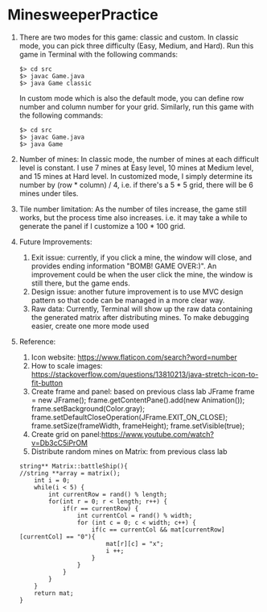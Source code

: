 # MinesweeperPractice
1. There are two modes for this game: classic and custom.
   In classic mode, you can pick three difficulty (Easy, Medium, and Hard). 
   Run this game in Terminal with the following commands:
   ```
   $> cd src
   $> javac Game.java
   $> java Game classic
   ```
   In custom mode which is also the default mode, you can define row number and column number for your grid. 
   Similarly, run this game with the following commands:
   ```
   $> cd src
   $> javac Game.java
   $> java Game
   ```

2. Number of mines:
   In classic mode, the number of mines at each difficult level is constant. I use 7 mines at Easy level,
   10 mines at Medium level, and 15 mines at Hard level.
   In customized mode, I simply determine its number by (row * column) / 4, i.e. if there's a 5 * 5 grid, 
   there will be 6 mines under tiles.

3. Tile number limitation:
   As the number of tiles increase, the game still works, but the process time also increases. 
   i.e. it may take a while to generate the panel if I customize a 100 * 100 grid.
   
4. Future Improvements: 
    1) Exit issue: currently, if you click a mine, the window will close, and provides ending information
               "BOMB! GAME OVER:)". An improvement could be when the user click the mine, the window is still there,
               but the game ends.
    2) Design issue: another future improvement is to use MVC design pattern so that code can be managed in a more clear way.
    3) Raw data: Currently, Terminal will show up the raw data containing the generated matrix after distributing mines. To make debugging easier,
		 create one more mode used 

5. Reference:
	1) Icon website: https://www.flaticon.com/search?word=number
	2) How to scale images: https://stackoverflow.com/questions/13810213/java-stretch-icon-to-fit-button
	3) Create frame and panel: based on previous class lab
			JFrame frame = new JFrame();
	    		frame.getContentPane().add(new Animation());
	    		frame.setBackground(Color.gray);
	    		frame.setDefaultCloseOperation(JFrame.EXIT_ON_CLOSE);
	    		frame.setSize(frameWidth, frameHeight);
	    		frame.setVisible(true);
	4) Create grid on panel:https://www.youtube.com/watch?v=Db3cC5iPrOM
	5) Distribute random mines on Matrix: from previous class lab
	```
	string** Matrix::battleShip(){
	//string **array = matrix();
		int i = 0;
		while(i < 5) {
			int currentRow = rand() % length;
			for(int r = 0; r < length; r++) {
				if(r == currentRow) {
					int currentCol = rand() % width;
					for (int c = 0; c < width; c++) {
						if(c == currentCol && mat[currentRow][currentCol] == "0"){
							mat[r][c] = "x";
							i ++;
						}
					}
				}
			}
		}
		return mat;
	}
			
